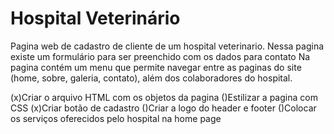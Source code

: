 # Hospital Veterinário

Pagina web de cadastro de cliente de um hospital veterinario. Nessa pagina existe um formulário para ser preenchido com os dados para contato
Na pagina contém um menu que permite navegar entre as paginas do site (home, sobre, galeria, contato), além dos colaboradores do hospital.

(x)Criar o arquivo HTML com os objetos da pagina
()Estilizar a pagina com CSS
(x)Criar botão de cadastro
()Criar a logo do header e footer
()Colocar os serviços oferecidos pelo hospital na home page 

